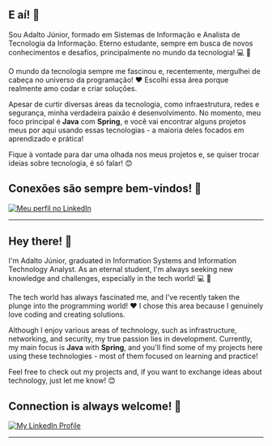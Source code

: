## E aí! 👋

Sou Adalto Júnior, formado em Sistemas de Informação e Analista de Tecnologia da Informação. Eterno estudante, sempre em busca de novos conhecimentos e desafios, principalmente no mundo da tecnologia! 💻 🚀

O mundo da tecnologia sempre me fascinou e, recentemente, mergulhei de cabeça no universo da programação! ❤️ Escolhi essa área porque realmente amo codar e criar soluções.

Apesar de curtir diversas áreas da tecnologia, como infraestrutura, redes e segurança, minha verdadeira paixão é desenvolvimento. No momento, meu foco principal é **Java** com **Spring**, e você vai encontrar alguns projetos meus por aqui usando essas tecnologias - a maioria deles focados em aprendizado e prática! 

Fique à vontade para dar uma olhada nos meus projetos e, se quiser trocar ideias sobre tecnologia, é só falar! 😊

## Conexões são sempre bem-vindos! 🙌

<a href="https://www.linkedin.com/in/adrjr/" target="_blank"><img src="https://img.shields.io/badge/LinkedIn-%230077B5.svg?style=for-the-badge&logo=linkedin&logoColor=white" alt="Meu perfil no LinkedIn"></a>  

---

## Hey there! 👋

I'm Adalto Júnior, graduated in Information Systems and Information Technology Analyst. As an eternal student, I'm always seeking new knowledge and challenges, especially in the tech world! 💻 🚀

The tech world has always fascinated me, and I've recently taken the plunge into the programming world! ❤️ I chose this area because I genuinely love coding and creating solutions. 

Although I enjoy various areas of technology, such as infrastructure, networking, and security, my true passion lies in development. Currently, my main focus is **Java** with **Spring**, and you'll find some of my projects here using these technologies - most of them focused on learning and practice! 

Feel free to check out my projects and, if you want to exchange ideas about technology, just let me know! 😊

## Connection is always welcome! 🙌

<a href="https://www.linkedin.com/in/adrjr/" target="_blank"><img src="https://img.shields.io/badge/LinkedIn-%230077B5.svg?style=for-the-badge&logo=linkedin&logoColor=white" alt="My LinkedIn Profile"></a> 

---

<!--
**adrj/adrj** is a ✨ _special_ ✨ repository because its `README.md` (this file) appears on your GitHub profile.

Here are some ideas to get you started:

- 🔭 I’m currently working on Ifes
- 🌱 I’m currently learning ...
- 👯 I’m looking to collaborate on ...
- 🤔 I’m looking for help with ...
- 💬 Ask me about ...
- 📫 How to reach me: ...
- 😄 Pronouns: ...
- ⚡ Fun fact: ...
-->
